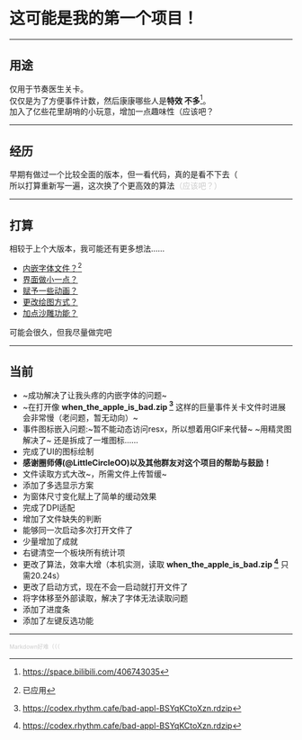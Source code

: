 # 这可能是我的第一个项目！  
- - -  
## 用途  
仅用于节奏医生关卡。  
仅仅是为了方便事件计数，然后康康哪些人是**特效 不多**[^1]。  
加入了亿些花里胡哨的小玩意，增加一点趣味性（应该吧？
[^1]: https://space.bilibili.com/406743035
- - -
## 经历  
早期有做过一个比较全面的版本，但一看代码，真的是看不下去（  
所以打算重新写一遍，这次换了个更高效的算法<font color=#cccccc>（应该吧？）</font>  
- - -  
## 打算  
相较于上个大版本，我可能还有更多想法……  
* <u>内嵌字体文件？[^2]</u>  
* <u>界面做小一点？</u>  
* <u>赋予一些动画？</u>  
* <u>更改绘图方式？</u>
* <u>加点沙雕功能？</u>  

可能会很久，但我尽量做完吧  
[^2]: 已应用
- - -
## 当前
* ~成功解决了让我头疼的内嵌字体的问题~
* ~在打开像 **when_the_apple_is_bad.zip [^3]** 这样的巨量事件关卡文件时进展会非常慢（老问题，暂无动向）~
* 事件图标嵌入问题:~暂不能动态访问resx，所以想着用GIF来代替~ ~用精灵图解决了~ 还是拆成了一堆图标……
* 完成了UI的图标绘制
* **感谢圈师傅(@LittleCircleOO)以及其他群友对这个项目的帮助与鼓励！**
* 文件读取方式大改~，所需文件上传暂缓~
* 添加了多选显示方案
* 为窗体尺寸变化赋上了简单的缓动效果
* 完成了DPI适配
* 增加了文件缺失的判断
* 能够同一次启动多次打开文件了
* 少量增加了成就
* 右键清空一个板块所有统计项
* 更改了算法，效率大增（本机实测，读取 **when_the_apple_is_bad.zip [^3]** 只需20.24s）
* 更改了启动方式，现在不会一启动就打开文件了
* 将字体移至外部读取，解决了字体无法读取问题
* 添加了进度条
* 添加了左键反选功能
- - -
<font color=#cccccc size=1>Markdown好难（（（</font>  
[^3]: https://codex.rhythm.cafe/bad-appl-BSYqKCtoXzn.rdzip
